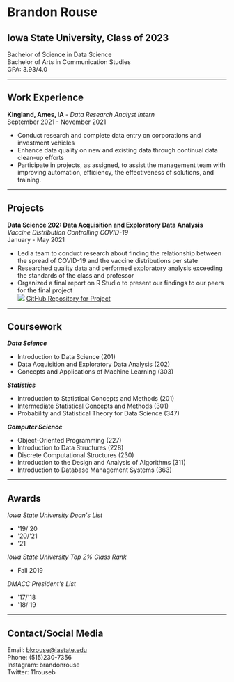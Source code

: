 # Brandon Rouse <br>
## Iowa State University, Class of 2023 <br>
Bachelor of Science in Data Science <br>
Bachelor of Arts in Communication Studies <br>
GPA: 3.93/4.0 <br>

---

## Work Experience
**Kingland, Ames, IA** - *Data Research Analyst Intern* <br>
September 2021 - November 2021
+ Conduct research and complete data entry on corporations and investment vehicles
+ Enhance data quality on new and existing data through continual data clean-up efforts
+ Participate in projects, as assigned, to assist the management team with improving automation, efficiency, the effectiveness of solutions, and training. 

---

## Projects
**Data Science 202: Data Acquisition and Exploratory Data Analysis** <br>
*Vaccine Distribution Controlling COVID-19* <br>
January - May 2021
+ Led a team to conduct research about finding the relationship between the spread of COVID-19 and the vaccine distributions per state
+ Researched quality data and performed exploratory analysis exceeding the standards of the class and professor
+ Organized a final report on R Studio to present our findings to our peers for the final project <br>
![](https://www.cincinnatichildrens.org/-/media/cincinnati%20childrens/home/patients/covid-19/vaccines/page-media/vaccine-bottle-500x.jpg?la=en&hash=29A2878C009EB25C6BB2A3460F88E4347BBDB432)
[GitHub Repository for Project](https://github.com/SamReinart/ds202_project)

---

## Coursework <br>
_**Data Science**_ <br>
+ Introduction to Data Science (201)
+ Data Acquisition and Exploratory Data Analysis (202)
+ Concepts and Applications of Machine Learning (303)

_**Statistics**_<br>
+ Introduction to Statistical Concepts and Methods (201)
+ Intermediate Statistical Concepts and Methods (301)
+ Probability and Statistical Theory for Data Science (347)

_**Computer Science**_<br>
+ Object-Oriented Programming (227)
+ Introduction to Data Structures (228)
+ Discrete Computational Structures (230)
+ Introduction to the Design and Analysis of Algorithms (311)
+ Introduction to Database Management Systems (363)

---

## Awards <br>
*Iowa State University Dean's List*<br>
+ '19/'20
+ '20/'21
+ '21

*Iowa State University Top 2% Class Rank*
+ Fall 2019

*DMACC President's List*
+ '17/'18
+ '18/'19

---

## Contact/Social Media <br>
Email: bkrouse@iastate.edu <br>
Phone: (515)230-7356 <br>
Instagram: brandonrouse <br>
Twitter: 11rouseb <br>
